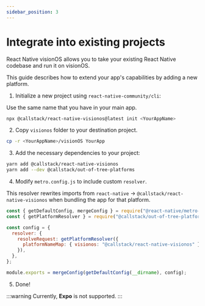 ```yaml
---
sidebar_position: 3
---
```


# Integrate into existing projects

React Native visionOS allows you to take your existing React Native codebase and run it on visionOS.

This guide describes how to extend your app's capabilities by adding a new platform.

1. Initialize a new project using `react-native-community/cli`:

Use the same name that you have in your main app.

```sh
npx @callstack/react-native-visionos@latest init <YourAppName>
```

2. Copy `visionos` folder to your destination project.

```sh
cp -r <YourAppName>/visionOS YourApp
```

3. Add the necessary dependencies to your project:

```sh
yarn add @callstack/react-native-visionos
yarn add --dev @callstack/out-of-tree-platforms
```

4. Modify `metro.config.js` to include custom `resolver`.

This resolver rewrites imports from `react-native` -> `@callstack/react-native-visionos` when bundling the app for that platform.

```js
const { getDefaultConfig, mergeConfig } = require("@react-native/metro-config");
const { getPlatformResolver } = require("@callstack/out-of-tree-platforms");

const config = {
  resolver: {
    resolveRequest: getPlatformResolver({
      platformNameMap: { visionos: "@callstack/react-native-visionos" },
    }),
  },
};

module.exports = mergeConfig(getDefaultConfig(__dirname), config);
```

5. Done!

:::warning
Currently, **Expo** is not supported.
:::
